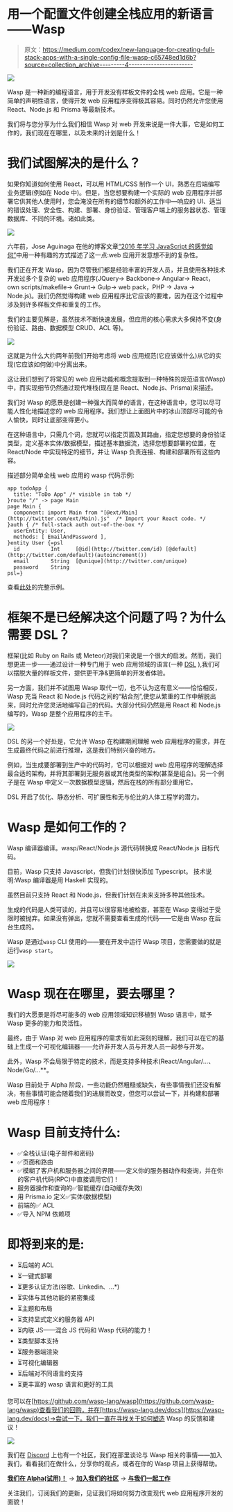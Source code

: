 # 用一个配置文件创建全栈应用的新语言——Wasp

> 原文：<https://medium.com/codex/new-language-for-creating-full-stack-apps-with-a-single-config-file-wasp-c65748ed1d6b?source=collection_archive---------4----------------------->

![](img/9a6cf32ebaf13316e1e668fa376f8d4b.png)

Wasp 是一种新的编程语言，用于开发没有样板文件的全栈 web 应用。它是一种简单的声明性语言，使得开发 web 应用程序变得极其容易。同时仍然允许您使用 React、Node.js 和 Prisma 等最新技术。

我们将与您分享为什么我们相信 Wasp 对 web 开发来说是一件大事，它是如何工作的，我们现在在哪里，以及未来的计划是什么！

# 我们试图解决的是什么？

如果你知道如何使用 React，可以用 HTML/CSS 制作一个 UI，熟悉在后端编写业务逻辑(例如在 Node 中)。但是，当您想要构建一个实际的 web 应用程序并部署它供其他人使用时，您会淹没在所有的细节和额外的工作中—响应的 UI、适当的错误处理、安全性、构建、部署、身份验证、管理客户端上的服务器状态、管理数据库、不同的环境。诸如此类。

![](img/ebb2c84e1cf3d1056c2200252fd7d3b1.png)

六年前，Jose Aguinaga 在他的博客文章[“2016 年学习 JavaScript 的感觉如何”](https://hackernoon.com/how-it-feels-to-learn-javascript-in-2016-d3a717dd577f)中用一种有趣的方式描述了这一点:web 应用开发意想不到的复杂性。

我们正在开发 Wasp，因为尽管我们都是经验丰富的开发人员，并且使用各种技术开发过多个复杂的 web 应用程序(JQuery-> Backbone-> Angular-> React，own scripts/makefile-> Grunt-> Gulp-> web pack，PHP -> Java -> Node.js)。我们仍然觉得构建 web 应用程序比它应该的要难，因为在这个过程中涉及到许多样板文件和重复的工作。

我们的主要见解是，虽然技术不断快速发展，但应用的核心需求大多保持不变(身份验证、路由、数据模型 CRUD、ACL 等)。

![](img/e042e797d24273f405f8644e99adfbbf.png)

这就是为什么大约两年前我们开始考虑将 web 应用规范(它应该做什么)从它的实现(它应该如何做)中分离出来。

这让我们想到了将常见的 web 应用功能和概念提取到一种特殊的规范语言(Wasp)中，而实现细节仍然通过现代堆栈(现在是 React、Node.js、Prisma)来描述。

我们对 Wasp 的愿景是创建一种强大而简单的语言，在这种语言中，您可以尽可能人性化地描述您的 web 应用程序。我们想让上面图片中的冰山顶部尽可能的令人愉快，同时让底部变得更小。

在这种语言中，只需几个词，您就可以指定页面及其路由，指定您想要的身份验证类型，定义基本实体/数据模型，描述基本数据流，选择您想要部署的位置，在 React/Node 中实现特定的细节，并让 Wasp 负责连接、构建和部署所有这些内容。

描述部分简单全栈 web 应用的 wasp 代码示例:

```
app todoApp {
  title: "ToDo App" /* visible in tab */
}route "/" -> page Main
page Main {
  component: import Main from "[@ext/Main](http://twitter.com/ext/Main).js"  /* Import your React code. */
}auth { /* full-stack auth out-of-the-box */
  userEntity: User,
  methods: [ EmailAndPassword ],
}entity User {=psl
  id          Int     [@id](http://twitter.com/id) [@default](http://twitter.com/default)(autoincrement())
  email       String  [@unique](http://twitter.com/unique)
  password    String
psl=}
```

查看[此处](https://github.com/wasp-lang/wasp/blob/main/examples/tutorials/TodoApp/main.wasp)的完整示例。

# 框架不是已经解决这个问题了吗？为什么需要 DSL？

框架(比如 Ruby on Rails 或 Meteor)对我们来说是一个很大的启发。然而，我们想更进一步——通过设计一种专门用于 web 应用领域的语言(一种 [DSL](https://en.wikipedia.org/wiki/Domain-specific_language) ),我们可以摆脱大量的样板文件，提供更干净&更简单的开发者体验。

另一方面，我们并不试图用 Wasp 取代一切，也不认为这有意义——恰恰相反，Wasp 充当 React 和 Node.js 代码之间的“粘合剂”,使您从繁重的工作中解脱出来，同时允许您灵活地编写自己的代码。大部分代码仍然是用 React 和 Node.js 编写的，Wasp 是整个应用程序的主干。

![](img/eee53599bbd785892888f2a8a1d828b6.png)

DSL 的另一个好处是，它允许 Wasp 在构建期间理解 web 应用程序的需求，并在生成最终代码之前进行推理，这是我们特别兴奋的地方。

例如，当生成要部署到生产中的代码时，它可以根据对 web 应用程序的理解选择最合适的架构，并将其部署到无服务器或其他类型的架构(甚至是组合)。另一个例子是在 Wasp 中定义一次数据模型逻辑，然后在栈的所有部分重用它。

DSL 开启了优化、静态分析、可扩展性和无与伦比的人体工程学的潜力。

# Wasp 是如何工作的？

Wasp 编译器编译。wasp/React/Node.js 源代码转换成 React/Node.js 目标代码。

目前，Wasp 只支持 Javascript，但我们计划很快添加 Typescript。
技术说明:Wasp 编译器是用 Haskell 实现的。

虽然目前只支持 React 和 Node.js，但我们计划在未来支持多种其他技术。

生成的代码是人类可读的，并且可以很容易地被检查，甚至在 Wasp 变得过于受限时被抛弃。如果没有弹出，您就不需要查看生成的代码——它是由 Wasp 在后台生成的。

Wasp 是通过`wasp` CLI 使用的——要在开发中运行 Wasp 项目，您需要做的就是运行`wasp start`。

![](img/e0081d49c033dab8c47e1d08f691bc88.png)

# Wasp 现在在哪里，要去哪里？

我们的大愿景是将尽可能多的 web 应用领域知识移植到 Wasp 语言中，赋予 Wasp 更多的能力和灵活性。

最终，由于 Wasp 对 web 应用程序的需求有如此深刻的理解，我们可以在它的基础上生成一个可视化编辑器——允许非开发人员与开发人员一起参与开发。

此外，Wasp 不会局限于特定的技术，而是支持多种技术(React/Angular/…、Node/Go/…**。

Wasp 目前处于 Alpha 阶段，一些功能仍然粗糙或缺失，有些事情我们还没有解决，有些事情可能会随着我们的进展而改变，但您可以尝试一下，并构建和部署 web 应用程序！

# Wasp 目前支持什么:

*   ✅全栈认证(电子邮件和密码)
*   ✅页面和路由
*   ✅模糊了客户机和服务器之间的界限——定义你的服务器动作和查询，并在你的客户机代码(RPC)中直接调用它们！
*   服务器操作和查询的✅智能缓存(自动缓存失效)
*   用 Prisma.io 定义✅实体(数据模型)
*   前端的✅ ACL
*   ✅导入 NPM 依赖项

# 即将到来的是:

*   ⏳后端的 ACL
*   ⏳一键式部署
*   ⏳更多认证方法(谷歌、Linkedin、…*)
*   ⏳实体与其他功能的紧密集成
*   ⏳主题和布局
*   ⏳支持显式定义的服务器 API
*   ⏳内联 JS——混合 JS 代码和 Wasp 代码的能力！
*   ⏳类型脚本支持
*   ⏳服务器端渲染
*   ⏳可视化编辑器
*   ⏳后端对不同语言的支持
*   ⏳更丰富的 wasp 语言和更好的工具

您可以在[https://github.com/wasp-lang/wasp](https://github.com/wasp-lang/wasp)查看我们的回购，并在[https://wasp-lang.dev/docs](https://wasp-lang.dev/docs)->尝试一下。我们一直在寻找关于如何塑造 Wasp 的反馈和建议！

![](img/48b87c00b5a701077db2d5072890d761.png)

我们在 [Discord](https://discord.com/invite/rzdnErX) 上也有一个社区，我们在那里谈论与 Wasp 相关的事情——加入我们，看看我们在做什么，分享你的观点，或者在你的 Wasp 项目上获得帮助。

[**我们在 Alpha(试用)！**](https://bit.ly/3Mo0Gu6) → [**加入我们的社区**](https://discord.gg/rzdnErX) → [**与我们一起工作**](https://wasp-lang.notion.site/Founding-Engineer-at-Wasp-402274568afa4d7eb7f428f8fa2c0816)

关注我们，订阅我们的更新，见证我们将如何努力改变现代 web 应用程序开发的面貌！